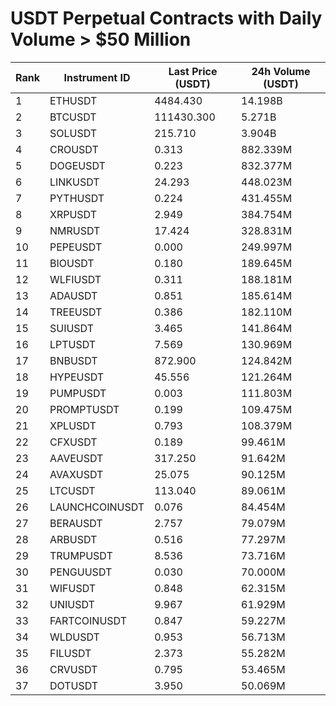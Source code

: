 # USDT Perpetual Contracts with Daily Volume > $50 Million

| Rank | Instrument ID | Last Price (USDT) | 24h Volume (USDT) |
|------|---------------|-------------------|-------------------|
| 1 | ETHUSDT | 4484.430 | 14.198B |
| 2 | BTCUSDT | 111430.300 | 5.271B |
| 3 | SOLUSDT | 215.710 | 3.904B |
| 4 | CROUSDT | 0.313 | 882.339M |
| 5 | DOGEUSDT | 0.223 | 832.377M |
| 6 | LINKUSDT | 24.293 | 448.023M |
| 7 | PYTHUSDT | 0.224 | 431.455M |
| 8 | XRPUSDT | 2.949 | 384.754M |
| 9 | NMRUSDT | 17.424 | 328.831M |
| 10 | PEPEUSDT | 0.000 | 249.997M |
| 11 | BIOUSDT | 0.180 | 189.645M |
| 12 | WLFIUSDT | 0.311 | 188.181M |
| 13 | ADAUSDT | 0.851 | 185.614M |
| 14 | TREEUSDT | 0.386 | 182.110M |
| 15 | SUIUSDT | 3.465 | 141.864M |
| 16 | LPTUSDT | 7.569 | 130.969M |
| 17 | BNBUSDT | 872.900 | 124.842M |
| 18 | HYPEUSDT | 45.556 | 121.264M |
| 19 | PUMPUSDT | 0.003 | 111.803M |
| 20 | PROMPTUSDT | 0.199 | 109.475M |
| 21 | XPLUSDT | 0.793 | 108.379M |
| 22 | CFXUSDT | 0.189 | 99.461M |
| 23 | AAVEUSDT | 317.250 | 91.642M |
| 24 | AVAXUSDT | 25.075 | 90.125M |
| 25 | LTCUSDT | 113.040 | 89.061M |
| 26 | LAUNCHCOINUSDT | 0.076 | 84.454M |
| 27 | BERAUSDT | 2.757 | 79.079M |
| 28 | ARBUSDT | 0.516 | 77.297M |
| 29 | TRUMPUSDT | 8.536 | 73.716M |
| 30 | PENGUUSDT | 0.030 | 70.000M |
| 31 | WIFUSDT | 0.848 | 62.315M |
| 32 | UNIUSDT | 9.967 | 61.929M |
| 33 | FARTCOINUSDT | 0.847 | 59.227M |
| 34 | WLDUSDT | 0.953 | 56.713M |
| 35 | FILUSDT | 2.373 | 55.282M |
| 36 | CRVUSDT | 0.795 | 53.465M |
| 37 | DOTUSDT | 3.950 | 50.069M |
